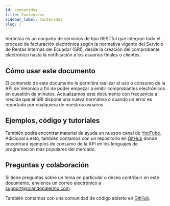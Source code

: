 ```yaml
---
id: contenidos
title: Contenidos
sidebar_label: Contenidos
slug: /
---
```


Verónica es un conjunto de servicios de tipo RESTful que integran todo el proceso de facturación electrónica según la normativa vigente del Servicio de Rentas Internas del Ecuador (SRI), desde la creación del comprobante electrónico hasta la notificación a los usuarios finales o clientes.      

## Cómo usar este documento

El contenido de este documento le permitirá realizar el uso o consumo de la API de Verónica a fin de poder empezar a emitir comprobantes electrónicos en cuestión de  minutos. Actualizamos este documento con frecuencia a medida que el SRI dispone una nueva normativa o cuando un error es reportado por cualquiera de nuestros usuarios.

## Ejemplos, código y tutoriales
También podrá encontrar material de ayuda en nuestro canal de [YouTube](https://www.youtube.com/channel/UCZ_hLm_NLcKSynwqwyMrMsw). Adicional a esto, también contamos con un repositorio en [GitHub](https://github.com/rp-consulting/veronica-api-client) donde encontrará ejemplos de consumo de la API en los lenguajes de programación más populares del mercado.

## Preguntas y colaboración

Si tiene preguntas sobre un tema en particular o desea contribuir en este documento, envíenos un correo electrónico a [support@rolandopalermo.com](mailto:support@rolandopalermo.com). 

También contamos con una comunidad de código abierto en [GitHub](https://github.com/rp-consulting/veronica-open-api).
